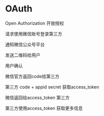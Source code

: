 # OAuth

Open Authorization 开放授权

请求使用微信账号登录第三方

通知微信公众号平台

发送二维码给用户

用户确认

微信官方返回code给第三方

第三方 code + appid secret    获取access_token

微信返回给access_token 第三方

第三方使用access_token 获取更多信息